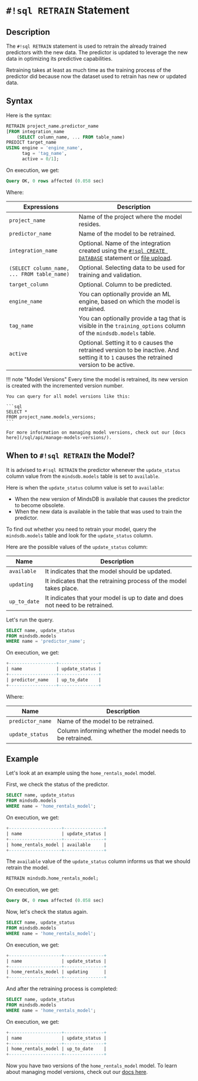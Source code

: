 # `#!sql RETRAIN` Statement

## Description

The `#!sql RETRAIN` statement is used to retrain the already trained predictors with the new data. The predictor is updated to leverage the new data in optimizing its predictive capabilities.

Retraining takes at least as much time as the training process of the predictor did because now the dataset used to retrain has new or updated data.

## Syntax

Here is the syntax:

```sql
RETRAIN project_name.predictor_name
[FROM integration_name
    (SELECT column_name, ... FROM table_name)
PREDICT target_name
USING engine = 'engine_name',
      tag = 'tag_name',
      active = 0/1];
```

On execution, we get:

```sql
Query OK, 0 rows affected (0.058 sec)
```

Where:

| Expressions                                     | Description                                                                                                                                               |
| ----------------------------------------------- | --------------------------------------------------------------------------------------------------------------------------------------------------------- |
| `project_name`                                  | Name of the project where the model resides.                                                                                                              |
| `predictor_name`                                | Name of the model to be retrained.                                                                                                                        |
| `integration_name`                              | Optional. Name of the integration created using the [`#!sql CREATE DATABASE`](/sql/create/databases/) statement or [file upload](/sql/api/select_files/). |
| `(SELECT column_name, ... FROM table_name)`     | Optional. Selecting data to be used for training and validation.                                                                                          |
| `target_column`                                 | Optional. Column to be predicted.                                                                                                                         |
| `engine_name`                                   | You can optionally provide an ML engine, based on which the model is retrained.                                                                           |
| `tag_name`                                      | You can optionally provide a tag that is visible in the `training_options` column of the `mindsdb.models` table.                                          |
| `active`                                        | Optional. Setting it to `0` causes the retrained version to be inactive. And setting it to `1` causes the retrained version to be active.                 |

!!! note "Model Versions"
    Every time the model is retrained, its new version is created with the incremented version number.

    You can query for all model versions like this:

    ```sql
    SELECT *
    FROM project_name.models_versions;
    ```

    For more information on managing model versions, check out our [docs here](/sql/api/manage-models-versions/).

## When to `#!sql RETRAIN` the Model?

It is advised to `#!sql RETRAIN` the predictor whenever the `update_status` column value from the `mindsdb.models` table is set to `available`.

Here is when the `update_status` column value is set to `available`:

- When the new version of MindsDB is available that causes the predictor to become obsolete.
- When the new data is available in the table that was used to train the predictor.

To find out whether you need to retrain your model, query the `mindsdb.models` table and look for the `update_status` column.

Here are the possible values of the `update_status` column:

| Name          | Description                                                                          |
| ------------- | ------------------------------------------------------------------------------------ |
| `available`   | It indicates that the model should be updated.                                       |
| `updating`    | It indicates that the retraining process of the model takes place.                   |
| `up_to_date`  | It indicates that your model is up to date and does not need to be retrained.        |

Let's run the query.

```sql
SELECT name, update_status
FROM mindsdb.models
WHERE name = 'predictor_name';
```

On execution, we get:

```sql
+------------------+---------------+
| name             | update_status |
+------------------+---------------+
| predictor_name   | up_to_date    |
+------------------+---------------+
```

Where:

| Name               | Description                                                  |
| ------------------ | ------------------------------------------------------------ |
| `predictor_name`   | Name of the model to be retrained.                           |
| `update_status`    | Column informing whether the model needs to be retrained.    |

## Example

Let's look at an example using the `home_rentals_model` model.

First, we check the status of the predictor.

```sql
SELECT name, update_status
FROM mindsdb.models
WHERE name = 'home_rentals_model';
```

On execution, we get:

```sql
+--------------------+---------------+
| name               | update_status |
+--------------------+---------------+
| home_rentals_model | available     |
+--------------------+---------------+
```

The `available` value of the `update_status` column informs us that we should retrain the model.

```sql
RETRAIN mindsdb.home_rentals_model;
```

On execution, we get:

```sql
Query OK, 0 rows affected (0.058 sec)
```

Now, let's check the status again.

```sql
SELECT name, update_status
FROM mindsdb.models
WHERE name = 'home_rentals_model';
```

On execution, we get:

```sql
+--------------------+---------------+
| name               | update_status |
+--------------------+---------------+
| home_rentals_model | updating      |
+--------------------+---------------+
```

And after the retraining process is completed:

```sql
SELECT name, update_status
FROM mindsdb.models
WHERE name = 'home_rentals_model';
```

On execution, we get:

```sql
+--------------------+---------------+
| name               | update_status |
+--------------------+---------------+
| home_rentals_model | up_to_date    |
+--------------------+---------------+
```

Now you have two versions of the `home_rentals_model` model. To learn about managing model versions, check out our [docs here](/sql/api/manage-models-versions/).
